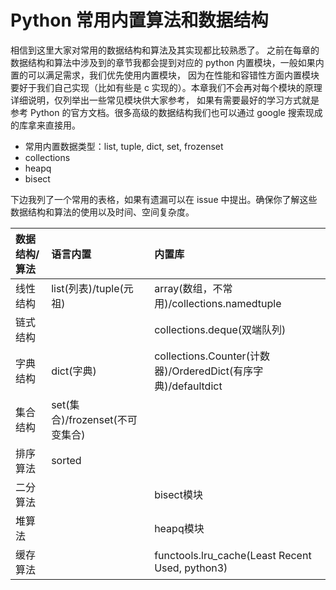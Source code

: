 # Python 常用内置算法和数据结构

相信到这里大家对常用的数据结构和算法及其实现都比较熟悉了。 之前在每章的数据结构和算法中涉及到的章节我都会提到对应的 python 内置模块，一般如果内置的可以满足需求，我们优先使用内置模块， 因为在性能和容错性方面内置模块要好于我们自己实现（比如有些是 c 实现的）。本章我们不会再对每个模块的原理详细说明，仅列举出一些常见模块供大家参考， 如果有需要最好的学习方式就是参考 Python 的官方文档。很多高级的数据结构我们也可以通过 google 搜索现成的库拿来直接用。

* 常用内置数据类型：list, tuple, dict, set, frozenset
* collections
* heapq
* bisect

下边我列了一个常用的表格，如果有遗漏可以在 issue 中提出。确保你了解这些数据结构和算法的使用以及时间、空间复杂度。

| 数据结构/算法 | 语言内置 | 内置库 |
| :--- | :--- | :--- |
| 线性结构 | list\(列表\)/tuple\(元祖\) | array\(数组，不常用\)/collections.namedtuple |
| 链式结构 |  | collections.deque\(双端队列\) |
| 字典结构 | dict\(字典\) | collections.Counter\(计数器\)/OrderedDict\(有序字典\)/defaultdict |
| 集合结构 | set\(集合\)/frozenset\(不可变集合\) |  |
| 排序算法 | sorted |  |
| 二分算法 |  | bisect模块 |
| 堆算法 |  | heapq模块 |
| 缓存算法 |  | functools.lru\_cache\(Least Recent Used, python3\) |

